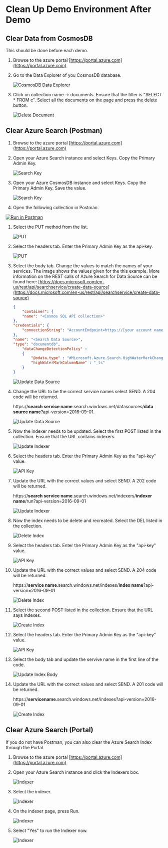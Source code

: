 # Clean Up Demo Environment After Demo

## Clear Data from CosmosDB

This should be done before each demo.

1. Browse to the azure portal [https://portal.azure.com](https://portal.azure.com)

1. Go to the Data Explorer of you CosmosDB database.

   ![CosmosDB Data Explorer](images/cosmos_data_explorer.png "CosmosDB Data Explorer")

1. Click on collection name -> documents. Ensure that the filter is "SELECT * FROM c". Select all the documents on the page and press the delete button.

   ![Delete Document](images/delete_document.png "Delete Document")

## Clear Azure Search (Postman)

1. Browse to the azure portal [https://portal.azure.com](https://portal.azure.com)

1. Open your Azure Search instance and select Keys. Copy the Primary Admin Key.

   ![Search Key](images/search_key.png "Search Key")

1. Open your Azure CosmosDB instance and select Keys. Copy the Primary Admin Key. Save the value.

   ![Search Key](images/cosmosdb_key.png "Search Key")

1. Open the following collection in Postman.

[![Run in Postman](https://run.pstmn.io/button.svg)](https://app.getpostman.com/run-collection/7cbb2535dc67fe3e510b)

1. Select the PUT method from the list.

   ![PUT](images/postman_put.png "PUT")

1. Select the headers tab. Enter the Primary Admin Key as the api-key.

   ![PUT](images/postman_api_key.png "PUT")

1. Select the body tab. Change the values to match the names of your services. The image shows the values given for the this example. More information on the REST calls of Azure Search for Data Source can be found here:  [https://docs.microsoft.com/en-us/rest/api/searchservice/create-data-source](https://docs.microsoft.com/en-us/rest/api/searchservice/create-data-source)

    ```json
    {
        "container": {
        "name": "<Cosmos SQL API collection>"
    },
    "credentials": {
        "connectionString": "AccountEndpoint=https://[your account name].documents.azure.com;AccountKey=[your cosmos db primary account key];Database=[your database id]"
    },
    "name": "<Search Data Source>",
    "type": "documentdb",
        "dataChangeDetectionPolicy" :
        {
            "@odata.type" : "#Microsoft.Azure.Search.HighWaterMarkChangeDetectionPolicy",
            "highWaterMarkColumnName" : "_ts"
        }
    }
    ```

   ![Update Data Source](images/postman_update_data_source.png "Update Data Source")

1. Change the URL to be the correct service names select SEND. A 204 code will be returned. 

   https://<b>search service name</b>.search.windows.net/datasources/<b>data source name</b>?api-version=2016-09-01. 

   ![Update Data Source](images/postman_update_send.png "Update Data Source")

1. Now the indexer needs to be updated. Select the first POST listed in the collection. Ensure that the URL contains indexers.

   ![Update Indexer](images/postman_indexer_post.png "Update Indexer")

1. Select the headers tab. Enter the Primary Admin Key as the "api-key" value.

   ![API Key](images/index_api_key.png "API Key")

1. Update the URL with the correct values and select SEND. A 202 code will be returned.

     https://<b>search service name</b>.search.windows.net/indexers/<b>indexer name</b>/run?api-version=2016-09-01

   ![Update Indexer](images/postman_update_indexer.png "Update Indexer")

1. Now the index needs to be delete and recreated. Select the DEL listed in the collection.

   ![Delete Index](images/postman_update_indexer.png "Delete Index")

1. Select the headers tab. Enter the Primary Admin Key as the "api-key" value.

   ![API Key](images/index_api_key.png "API Key")

1. Update the URL with the correct values and select SEND. A 204 code will be returned.

     https://<b>service name</b>.search.windows.net/indexes/<b>index name</b>?api-version=2016-09-01

   ![Delete Index](images/postman_delete_index.png "Delete Index")

1. Select the second POST listed in the collection. Ensure that the URL says indexes.

   ![Create Index](images/postman_post_index.png "Create Index")

1. Select the headers tab. Enter the Primary Admin Key as the "api-key" value.

   ![API Key](images/postman_api_key.png "API Key")

1. Select the body tab and update the servive name in the first line of the code.

   ![Update Index Body](images/postman_update_index_body.png "Update Index Body")

1. Update the URL with the correct values and select SEND. A 201 code will be returned.

     https://<b>servicename</b>.search.windows.net/indexes?api-version=2016-09-01

   ![Create Index](images/postman_create_index.png "Create Index")

## Clear Azure Search (Portal)

If you do not have Postman, you can also clear the Azure Search Index through the Portal

1. Browse to the azure portal [https://portal.azure.com](https://portal.azure.com)

1. Open your Azure Search instance and click the Indexers box.

    ![Indexer](images/indexers.png "Indexer")

1. Select the indexer.

    ![Indexer](images/select_indexer.png "Indexer")

1. On the indexer page, press Run.

   ![Indexer](images/run_indexer.png "Indexer")

1. Select "Yes" to run the Indexer now.

   ![Indexer](images/approve_indexer_run.png "Indexer")